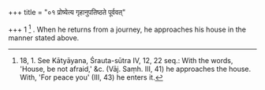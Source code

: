 +++
title = "०१ प्रोष्येत्य गृहानुपतिष्ठते पूर्ववत्"

+++
1 [^1] . When he returns from a journey, he approaches his house in the manner stated above.


[^1]:  18, 1. See Kātyāyana, Śrauta-sūtra IV, 12, 22 seq.: With the words, 'House, be not afraid,' &c. (Vāj. Saṃh. III, 41) he approaches the house. With, 'For peace you' (III, 43) he enters it.

